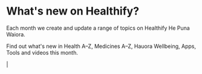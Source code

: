 # What's new on Healthify?

Each month we create and update a range of topics on Healthify He Puna Waiora.

Find out what's new in Health A–Z, Medicines A–Z, Hauora Wellbeing, Apps, Tools and videos this month.

|
